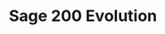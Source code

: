 ---
title: "Sage 200 Evolution"
lead: "Integrate your Sage 200 Evolution with supported Sales Channels/Webstores through Stock2Shop"
seoTitle: "Sage 200 Evolution Integration Features"
seoDescription: "Integrate your Sage 200 Evolution data source with supported Sales Channels/Webstores through Stock2Shop"
source: "sage-200-evolution"
type: help
tags: ["feature"]
---